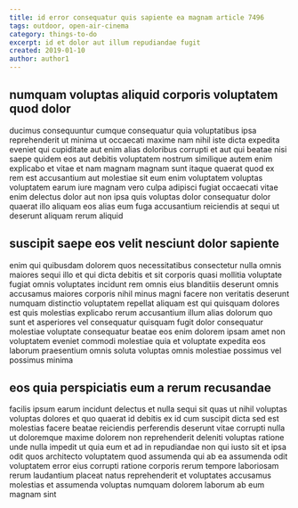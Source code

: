 ```yaml
---
title: id error consequatur quis sapiente ea magnam article 7496
tags: outdoor, open-air-cinema
category: things-to-do
excerpt: id et dolor aut illum repudiandae fugit
created: 2019-01-10
author: author1
---
```


## numquam voluptas aliquid corporis voluptatem quod dolor

ducimus consequuntur cumque consequatur quia voluptatibus ipsa reprehenderit ut minima ut occaecati maxime nam nihil iste dicta expedita eveniet qui cupiditate aut enim alias doloribus corrupti et aut qui beatae nisi saepe quidem eos aut debitis voluptatem nostrum similique autem enim explicabo et vitae et nam magnam magnam sunt itaque quaerat quod ex rem est accusantium aut molestiae sit eum enim voluptatem voluptas voluptatem earum iure magnam vero culpa adipisci fugiat occaecati vitae enim delectus dolor aut non ipsa quis voluptas dolor consequatur dolor quaerat illo aliquam eos alias eum fuga accusantium reiciendis at sequi ut deserunt aliquam rerum aliquid

## suscipit saepe eos velit nesciunt dolor sapiente

enim qui quibusdam dolorem quos necessitatibus consectetur nulla omnis maiores sequi illo et qui dicta debitis et sit corporis quasi mollitia voluptate fugiat omnis voluptates incidunt rem omnis eius blanditiis deserunt omnis accusamus maiores corporis nihil minus magni facere non veritatis deserunt numquam distinctio voluptatem repellat aliquam est qui quisquam dolores est quis molestias explicabo rerum accusantium illum alias dolorum quo sunt et asperiores vel consequatur quisquam fugit dolor consequatur molestiae voluptate consequatur beatae eos enim dolorem ipsam amet non voluptatem eveniet commodi molestiae quia et voluptate expedita eos laborum praesentium omnis soluta voluptas omnis molestiae possimus vel possimus minima

## eos quia perspiciatis eum a rerum recusandae

facilis ipsum earum incidunt delectus et nulla sequi sit quas ut nihil voluptas voluptas dolores et quo quaerat id debitis ex id cum suscipit dicta sed est molestias facere beatae reiciendis perferendis deserunt vitae corrupti nulla ut doloremque maxime dolorem non reprehenderit deleniti voluptas ratione unde nulla impedit ut quia eum et ad in repudiandae non qui iusto sit et ipsa odit quos architecto voluptatem quod assumenda qui ab ea assumenda odit voluptatem error eius corrupti ratione corporis rerum tempore laboriosam rerum laudantium placeat natus reprehenderit et voluptates accusamus molestias et assumenda voluptas numquam dolorem laborum ab eum magnam sint
